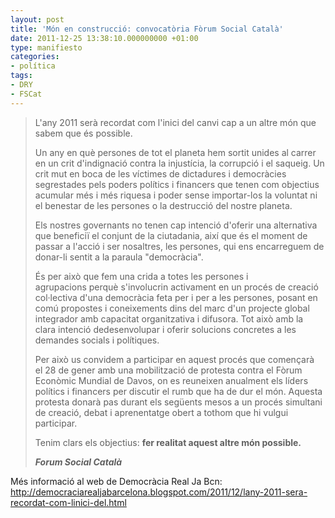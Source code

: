 ```yaml
---
layout: post
title: 'Món en construcció: convocatòria Fòrum Social Català'
date: 2011-12-25 13:38:10.000000000 +01:00
type: manifiesto
categories:
- política
tags:
- DRY
- FSCat
---
```

<blockquote>L'any 2011 serà recordat com l'inici del canvi cap a un altre món que sabem que és possible.</p>
<p>Un any en què persones de tot el planeta hem  sortit unides al carrer en un crit d'indignació contra la injustícia,  la corrupció i el saqueig. Un crit mut en boca de les víctimes de  dictadures i democràcies segrestades pels poders polítics i financers  que tenen com objectius acumular més i més riquesa i poder sense  importar-los la voluntat ni el benestar de les persones o la destrucció  del nostre planeta.</p>
<p>Els nostres governants no tenen cap intenció d'oferir una alternativa que beneficiï el conjunt de la ciutadania, així que és el moment de passar a l'acció i ser nosaltres, les persones, qui ens encarreguem de donar-li sentit a la paraula "democràcia".</p>
<p>És per això que fem una crida a totes les persones i agrupacions perquè s'involucrin activament en un procés de creació col·lectiva d'una democràcia feta per i per a les persones,  posant en comú propostes i coneixements dins del marc d'un projecte  global integrador amb capacitat organitzativa i difusora. Tot això amb  la clara intenció dedesenvolupar i oferir solucions concretes a les demandes socials i polítiques.</p>
<p>Per això us convidem a participar en aquest procés que començarà el 28 de gener amb  una mobilització de protesta contra el Fòrum Econòmic Mundial de Davos,  on es reuneixen anualment els líders polítics i financers per discutir  el rumb que ha de dur el món. Aquesta protesta donarà pas durant els  següents mesos a un procés simultani de creació, debat i aprenentatge  obert a tothom que hi vulgui participar.</p>
<p>Tenim clars els objectius: <strong>fer realitat aquest altre món possible.</strong></p>
<p><em><strong>Forum Social Català</strong></em></p></blockquote>
<p>Més informació al web de Democràcia Real Ja Bcn:<br />
<a href="http://democraciarealjabarcelona.blogspot.com/2011/12/lany-2011-sera-recordat-com-linici-del.html">http://democraciarealjabarcelona.blogspot.com/2011/12/lany-2011-sera-recordat-com-linici-del.html</a></p>
